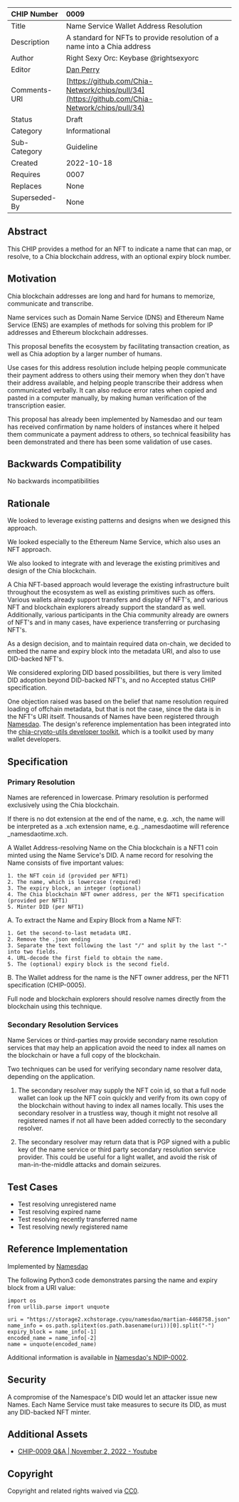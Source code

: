 CHIP Number   | 0009
:-------------|:----
Title         | Name Service Wallet Address Resolution
Description   | A standard for NFTs to provide resolution of a name into a Chia address
Author        | Right Sexy Orc: Keybase @rightsexyorc
Editor        | [Dan Perry](https://github.com/danieljperry)
Comments-URI  | [https://github.com/Chia-Network/chips/pull/34](https://github.com/Chia-Network/chips/pull/34)
Status        | Draft
Category      | Informational
Sub-Category  | Guideline
Created       | 2022-10-18
Requires      | 0007
Replaces      | None
Superseded-By | None

## Abstract
This CHIP provides a method for an NFT to indicate a name that can map, or resolve, to a Chia blockchain address, with an optional expiry block number.

## Motivation
Chia blockchain addresses are long and hard for humans to memorize, communicate and transcribe.

Name services such as Domain Name Service (DNS) and Ethereum Name Service (ENS) are examples of methods for solving this problem for IP addresses and Ethereum blockchain addresses.

This proposal benefits the ecosystem by facilitating transaction creation, as well as Chia adoption by a larger number of humans.

Use cases for this address resolution include helping people communicate their payment address to others using their memory when they don't have their address available, and helping people transcribe their address when communicated verbally. It can also reduce error rates when copied and pasted in a computer manually, by making human verification of the transcription easier.

This proposal has already been implemented by Namesdao and our team has received confirmation by name holders of instances where it helped them communicate a payment address to others, so technical feasibility has been demonstrated and there has been some validation of use cases.

## Backwards Compatibility
No backwards incompatibilities

## Rationale
We looked to leverage existing patterns and designs when we designed this approach.

We looked especially to the Ethereum Name Service, which also uses an NFT approach.

We also looked to integrate with and leverage the existing primitives and design of the Chia blockchain.

A Chia NFT-based approach would leverage the existing infrastructure built throughout the ecosystem as well as existing primitives such as offers. Various wallets already support transfers and display of NFT's, and various NFT and blockchain explorers already support the standard as well. Additionally, various participants in the Chia community already are owners of NFT's and in many cases, have experience transferring or purchasing NFT's.

As a design decision, and to maintain required data on-chain, we decided to embed the name and expiry block into the metadata URI, and also to use DID-backed NFT's.

We considered exploring DID based possibilities, but there is very limited DID adoption beyond DID-backed NFT's, and no Accepted status CHIP specification.

One objection raised was based on the belief that name resolution required loading of offchain metadata, but that is not the case, since the data is in the NFT's URI itself. Thousands of Names have been registered through [Namesdao](https://www.namesdao.org/). The design's reference implementation has been integrated into the [chia-crypto-utils developer toolkit](https://github.com/irulast/chia-crypto-utils), which is a toolkit used by many wallet developers.


## Specification

### Primary Resolution

Names are referenced in lowercase. Primary resolution is performed exclusively using the Chia blockchain.

If there is no dot extension at the end of the name, e.g. .xch, the name will be interpreted as a .xch extension name, e.g. _namesdaotime will reference  _namesdaotime.xch.

A Wallet Address-resolving Name on the Chia blockchain is a NFT1 coin minted using the Name Service's DID. A name record for resolving the Name consists of five important values:

    1. the NFT coin id (provided per NFT1)
    2. The name, which is lowercase (required)
    3. The expiry block, an integer (optional)
    4. The Chia blockchain NFT owner address, per the NFT1 specification (provided per NFT1)
    5. Minter DID (per NFT1)

A. To extract the Name and Expiry Block from a Name NFT:

    1. Get the second-to-last metadata URI.
    2. Remove the .json ending
    3. Separate the text following the last "/" and split by the last "-" into two fields.
    4. URL-decode the first field to obtain the name.
    5. The (optional) expiry block is the second field.

B. The Wallet address for the name is the NFT owner address, per the NFT1 specification (CHIP-0005).

Full node and blockchain explorers should resolve names directly from the blockchain using this technique.

### Secondary Resolution Services

Name Services or third-parties may provide secondary name resolution services that may help an application avoid the need to index all names on the blockchain or have a full copy of the blockchain.

Two techniques can be used for verifying secondary name resolver data, depending on the application.

  1. The secondary resolver may supply the NFT coin id, so that a full node wallet can look up the NFT coin quickly and verify from its own copy of the blockchain without having to index all names locally. This uses the secondary resolver in a trustless way, though it might not resolve all registered names if not all have been added correctly to the secondary resolver.

  2. The secondary resolver may return data that is PGP signed with a public key of the name service or third party secondary resolution service provider. This could be useful for a light wallet, and avoid the risk of man-in-the-middle attacks and domain seizures.


## Test Cases
  * Test resolving unregistered name
  * Test resolving expired name
  * Test resolving recently transferred name
  * Test resolving newly registered name


## Reference Implementation
Implemented by [Namesdao](https://www.namesdao.org/)

The following Python3 code demonstrates parsing the name and expiry block from a URI value:

```
import os
from urllib.parse import unquote

uri = "https://storage2.xchstorage.cyou/namesdao/martian-4468758.json"
name_info = os.path.splitext(os.path.basename(uri))[0].split("-")
expiry_block = name_info[-1]
encoded_name = name_info[-2]
name = unquote(encoded_name)
```

Additional information is available in [Namesdao's NDIP-0002](https://github.com/theNamesdao/ndips/blob/main/ndips/ndip-0002.md).

## Security

A compromise of the Namespace's DID would let an attacker issue new Names. Each Name Service must take measures to secure its DID, as must any DID-backed NFT minter.


## Additional Assets
  * [CHIP-0009 Q&A | November 2, 2022 - Youtube](https://www.youtube.com/watch?v=N7u3Zg_9WMs)

## Copyright
Copyright and related rights waived via [CC0](https://creativecommons.org/publicdomain/zero/1.0/).

